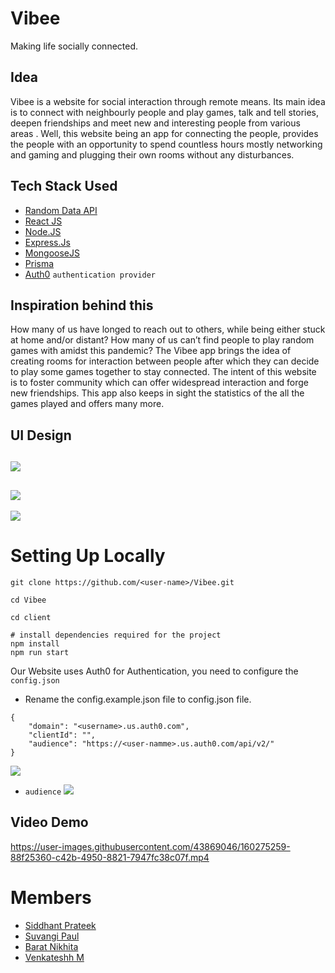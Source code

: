 # Vibee

Making life socially connected.

## Idea

Vibee is a website for social interaction through remote means. Its main idea is to connect with neighbourly people and play games, talk and tell stories, deepen friendships and meet new and interesting people from various areas . Well, this website being an app for connecting the people, provides the people with an opportunity to spend countless hours mostly networking and gaming and plugging their own rooms without any disturbances.

## Tech Stack Used

 - [Random Data API](https://random-data-api.com/documentation)
 - [React JS](https://reactjs.org/)
 - [Node.JS](https://nodejs.org/en/)
 - [Express.Js](https://expressjs.com/)
 - [MongooseJS](https://mongoosejs.com/)
 - [Prisma](https://www.prisma.io/)
 - [Auth0](https://auth0.com/) `authentication provider`

## Inspiration behind this

How many of us have longed to reach out to others, while being either stuck at home and/or distant? How many of us can’t find people to play random games with amidst this pandemic? The Vibee app brings the idea of creating rooms for interaction between people after which they can decide to play some games together to stay connected. The intent of this website is to foster community which can offer widespread interaction and forge new friendships. This app also keeps in sight the statistics of the all the games played and offers many more.


## UI Design

![](https://i.imgur.com/igCUg8r.jpg)
---
![](https://i.imgur.com/s8SdTpG.png)
---
![](https://i.imgur.com/gScLpyT.jpg)

# Setting Up Locally

```
git clone https://github.com/<user-name>/Vibee.git

cd Vibee

cd client

# install dependencies required for the project
npm install
npm run start

```

Our Website uses Auth0 for Authentication, you need to configure the `config.json`
- Rename the config.example.json file to config.json file.
```
{
    "domain": "<username>.us.auth0.com",
    "clientId": "",
    "audience": "https://<user-namme>.us.auth0.com/api/v2/"
}
```

![](https://cdn2.auth0.com/docs/1.12869.0/media/articles/dashboard/client_settings.png)

- `audience`
![](https://i.imgur.com/dE79hGC.png)
## Video Demo



https://user-images.githubusercontent.com/43869046/160275259-88f25360-c42b-4950-8821-7947fc38c07f.mp4


# Members 

- [Siddhant Prateek](https://github.com/siddhantprateek)
- [Suvangi Paul](https://github.com/suvangipaul)
- [Barat Nikhita](https://github.com/NikhitaBarat)
- [Venkateshh M](https://github.com/VenkateshhM)
